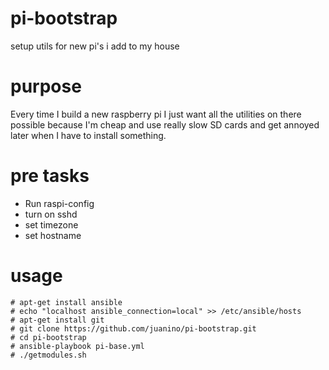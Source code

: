 # pi-bootstrap
setup utils for new pi's i add to my house

# purpose
Every time I build a new raspberry pi I just want all the utilities on there possible
because I'm cheap and use really slow SD cards and get annoyed later when I have to install something.

# pre tasks
* Run raspi-config
* turn on sshd
* set timezone
* set hostname

# usage
```
# apt-get install ansible
# echo "localhost ansible_connection=local" >> /etc/ansible/hosts
# apt-get install git
# git clone https://github.com/juanino/pi-bootstrap.git
# cd pi-bootstrap
# ansible-playbook pi-base.yml
# ./getmodules.sh
```
